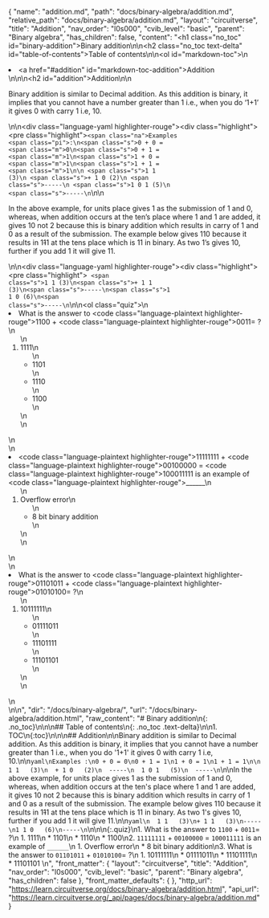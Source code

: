{
  "name": "addition.md",
  "path": "docs/binary-algebra/addition.md",
  "relative_path": "docs/binary-algebra/addition.md",
  "layout": "circuitverse",
  "title": "Addition",
  "nav_order": "l0s000",
  "cvib_level": "basic",
  "parent": "Binary algebra",
  "has_children": false,
  "content": "<h1 class=\"no_toc\" id=\"binary-addition\">Binary addition</h1>\n\n<h2 class=\"no_toc text-delta\" id=\"table-of-contents\">Table of contents</h2>\n\n<ol id=\"markdown-toc\">\n  <li><a href=\"#addition\" id=\"markdown-toc-addition\">Addition</a></li>\n</ol>\n\n<h2 id=\"addition\">Addition</h2>\n\n<p>Binary addition is similar to Decimal addition. As this addition is binary, it implies that you cannot have a number greater than 1 i.e., when you do ‘1+1’ it gives 0 with carry 1 i.e, 10.</p>\n\n<div class=\"language-yaml highlighter-rouge\"><div class=\"highlight\"><pre class=\"highlight\"><code><span class=\"na\">Examples </span><span class=\"pi\">:</span>\n<span class=\"s\">0 + 0 = </span><span class=\"m\">0</span>\n<span class=\"s\">0 + 1 = </span><span class=\"m\">1</span>\n<span class=\"s\">1 + 0 = </span><span class=\"m\">1</span>\n<span class=\"s\">1 + 1 = </span><span class=\"m\">1</span>\n\n    <span class=\"s\">1 1   (3)</span>\n  <span class=\"s\">+ 1 0   (2)</span>\n  <span class=\"s\">-----</span>\n  <span class=\"s\">1 0 1   (5)</span>\n  <span class=\"s\">-----</span>\n</code></pre></div></div>\n\n<p>In the above example, for units place gives 1 as the submission of 1 and 0, whereas, when addition occurs at the ten’s place where 1 and 1 are added, it gives 10 not 2 because this is binary addition which results in carry of 1 and 0 as a result of the submission. The example below gives 110 because it results in 1<del>1</del>1 at the tens place which is 11 in binary. As two 1’s gives 10, further if you add 1 it will give 11.</p>\n\n<div class=\"language-yaml highlighter-rouge\"><div class=\"highlight\"><pre class=\"highlight\"><code>  <span class=\"s\">1 1   (3)</span>\n<span class=\"s\">+ 1 1   (3)</span>\n<span class=\"s\">-----</span>\n<span class=\"s\">1 1 0   (6)</span>\n<span class=\"s\">-----</span>\n</code></pre></div></div>\n\n<ol class=\"quiz\">\n  <li>What is the answer to <code class=\"language-plaintext highlighter-rouge\">1100</code> + <code class=\"language-plaintext highlighter-rouge\">0011</code>= ?\n    <ol>\n      <li>1111\n        <ul>\n          <li>1101</li>\n          <li>1110</li>\n          <li>1100</li>\n        </ul>\n      </li>\n    </ol>\n  </li>\n  <li><code class=\"language-plaintext highlighter-rouge\">11111111</code> + <code class=\"language-plaintext highlighter-rouge\">00100000</code> = <code class=\"language-plaintext highlighter-rouge\">100011111</code> is an example of <code class=\"language-plaintext highlighter-rouge\">______</code>\n    <ol>\n      <li>Overflow error\n        <ul>\n          <li>8 bit binary addition</li>\n        </ul>\n      </li>\n    </ol>\n  </li>\n  <li>What is the answer to <code class=\"language-plaintext highlighter-rouge\">01101011</code> + <code class=\"language-plaintext highlighter-rouge\">01010100</code>= ?\n    <ol>\n      <li>10111111\n        <ul>\n          <li>01111011</li>\n          <li>11101111</li>\n          <li>11101101</li>\n        </ul>\n      </li>\n    </ol>\n  </li>\n</ol>\n",
  "dir": "/docs/binary-algebra/",
  "url": "/docs/binary-algebra/addition.html",
  "raw_content": "# Binary addition\n{: .no_toc}\n\n\n## Table of contents\n{: .no_toc .text-delta}\n\n1. TOC\n{:toc}\n\n\n## Addition\n\nBinary addition is similar to Decimal addition. As this addition is binary, it implies that you cannot have a number greater than 1 i.e., when you do '1+1' it gives 0 with carry 1 i.e, 10.\n\n```yaml\nExamples :\n0 + 0 = 0\n0 + 1 = 1\n1 + 0 = 1\n1 + 1 = 1\n\n    1 1   (3)\n  + 1 0   (2)\n  -----\n  1 0 1   (5)\n  -----\n```\n\nIn the above example, for units place gives 1 as the submission of 1 and 0, whereas, when addition occurs at the ten's place where 1 and 1 are added, it gives 10 not 2 because this is binary addition which results in carry of 1 and 0 as a result of the submission. The example below gives 110 because it results in 1~~1~~1 at the tens place which is 11 in binary. As two 1's gives 10, further if you add 1 it will give 11.\n\n```yaml\n  1 1   (3)\n+ 1 1   (3)\n-----\n1 1 0   (6)\n-----\n```\n\n\n{:.quiz}\n1. What is the answer to `1100` + `0011`= ?\n   1. 1111\n   * 1101\n   * 1110\n   * 1100\n2. `11111111` + `00100000` = `100011111` is an example of `______`\n   1. Overflow error\n   * 8 bit binary addition\n3. What is the answer to `01101011` + `01010100`= ?\n   1. 10111111\n   * 01111011\n   * 11101111\n   * 11101101  \n",
  "front_matter": {
    "layout": "circuitverse",
    "title": "Addition",
    "nav_order": "l0s000",
    "cvib_level": "basic",
    "parent": "Binary algebra",
    "has_children": false
  },
  "front_matter_defaults": {
  },
  "http_url": "https://learn.circuitverse.org/docs/binary-algebra/addition.html",
  "api_url": "https://learn.circuitverse.org/_api/pages/docs/binary-algebra/addition.md"
}